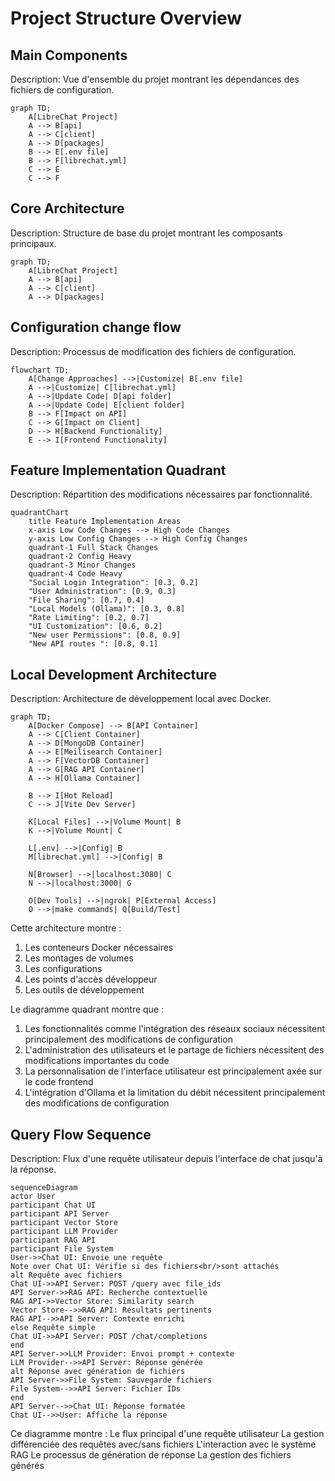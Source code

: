 # Project Structure Overview

## Main Components

Description: Vue d'ensemble du projet montrant les dépendances des fichiers de configuration.

```mermaid
graph TD;
    A[LibreChat Project]
    A --> B[api]
    A --> C[client]
    A --> D[packages]
    B --> E[.env file]
    B --> F[librechat.yml]
    C --> E
    C --> F
```

## Core Architecture

Description: Structure de base du projet montrant les composants principaux.

```mermaid
graph TD;
    A[LibreChat Project]
    A --> B[api]
    A --> C[client]
    A --> D[packages]
```

## Configuration change flow

Description: Processus de modification des fichiers de configuration.

```mermaid
flowchart TD;
    A[Change Approaches] -->|Customize| B[.env file]
    A -->|Customize| C[librechat.yml]
    A -->|Update Code| D[api folder]
    A -->|Update Code| E[client folder]
    B --> F[Impact on API]
    C --> G[Impact on Client]
    D --> H[Backend Functionality]
    E --> I[Frontend Functionality]
```

## Feature Implementation Quadrant

Description: Répartition des modifications nécessaires par fonctionnalité.

```mermaid
quadrantChart
    title Feature Implementation Areas
    x-axis Low Code Changes --> High Code Changes
    y-axis Low Config Changes --> High Config Changes
    quadrant-1 Full Stack Changes
    quadrant-2 Config Heavy
    quadrant-3 Minor Changes
    quadrant-4 Code Heavy
    "Social Login Integration": [0.3, 0.2]
    "User Administration": [0.9, 0.3]
    "File Sharing": [0.7, 0.4]
    "Local Models (Ollama)": [0.3, 0.8]
    "Rate Limiting": [0.2, 0.7]
    "UI Customization": [0.6, 0.2]
    "New user Permissions": [0.8, 0.9]
    "New API routes ": [0.8, 0.1]
```

## Local Development Architecture

Description: Architecture de développement local avec Docker.

```mermaid
graph TD;
    A[Docker Compose] --> B[API Container]
    A --> C[Client Container]
    A --> D[MongoDB Container]
    A --> E[Meilisearch Container]
    A --> F[VectorDB Container]
    A --> G[RAG API Container]
    A --> H[Ollama Container]

    B --> I[Hot Reload]
    C --> J[Vite Dev Server]

    K[Local Files] -->|Volume Mount| B
    K -->|Volume Mount| C

    L[.env] -->|Config| B
    M[librechat.yml] -->|Config| B

    N[Browser] -->|localhost:3080| C
    N -->|localhost:3000| G

    O[Dev Tools] -->|ngrok| P[External Access]
    O -->|make commands| Q[Build/Test]
```

Cette architecture montre :

1. Les conteneurs Docker nécessaires
2. Les montages de volumes
3. Les configurations
4. Les points d'accès développeur
5. Les outils de développement

Le diagramme quadrant montre que :

1. Les fonctionnalités comme l'intégration des réseaux sociaux nécessitent principalement des modifications de configuration
2. L'administration des utilisateurs et le partage de fichiers nécessitent des modifications importantes du code
3. La personnalisation de l'interface utilisateur est principalement axée sur le code frontend
4. L'intégration d'Ollama et la limitation du débit nécessitent principalement des modifications de configuration

## Query Flow Sequence

Description: Flux d'une requête utilisateur depuis l'interface de chat jusqu'à la réponse.

```mermaid
sequenceDiagram
actor User
participant Chat UI
participant API Server
participant Vector Store
participant LLM Provider
participant RAG API
participant File System
User->>Chat UI: Envoie une requête
Note over Chat UI: Vérifie si des fichiers<br/>sont attachés
alt Requête avec fichiers
Chat UI->>API Server: POST /query avec file_ids
API Server->>RAG API: Recherche contextuelle
RAG API->>Vector Store: Similarity search
Vector Store-->>RAG API: Résultats pertinents
RAG API-->>API Server: Contexte enrichi
else Requête simple
Chat UI->>API Server: POST /chat/completions
end
API Server->>LLM Provider: Envoi prompt + contexte
LLM Provider-->>API Server: Réponse générée
alt Réponse avec génération de fichiers
API Server->>File System: Sauvegarde fichiers
File System-->>API Server: Fichier IDs
end
API Server-->>Chat UI: Réponse formatée
Chat UI-->>User: Affiche la réponse
```

Ce diagramme montre :
Le flux principal d'une requête utilisateur
La gestion différenciée des requêtes avec/sans fichiers
L'interaction avec le système RAG
Le processus de génération de réponse
La gestion des fichiers générés
